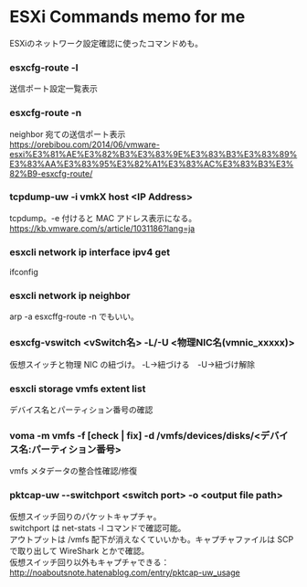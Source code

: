 # ESXi Commands memo for me
ESXiのネットワーク設定確認に使ったコマンドめも。

### esxcfg-route -l
送信ポート設定一覧表示

### esxcfg-route -n
neighbor 宛ての送信ポート表示  
https://orebibou.com/2014/06/vmware-esxi%E3%81%AE%E3%82%B3%E3%83%9E%E3%83%B3%E3%83%89%E3%83%AA%E3%83%95%E3%82%A1%E3%83%AC%E3%83%B3%E3%82%B9-esxcfg-route/

### tcpdump-uw -i vmkX host \<IP Address\>
tcpdump。-e 付けると MAC アドレス表示になる。  
https://kb.vmware.com/s/article/1031186?lang=ja

### esxcli network ip interface ipv4 get
ifconfig

### esxcli network ip neighbor
arp -a
esxcffg-route -n でもいい。

### esxcfg-vswitch <vSwitch名> -L/-U <物理NIC名(vmnic_xxxxx)>
仮想スイッチと物理 NIC の紐づけ。 -L→紐づける　-U→紐づけ解除

### esxcli storage vmfs extent list
デバイス名とパーティション番号の確認

### voma -m vmfs -f \[check | fix\] -d /vmfs/devices/disks/<デバイス名:パーティション番号>
vmfs メタデータの整合性確認/修復

### pktcap-uw --switchport \<switch port\> -o \<output file path\>
仮想スイッチ回りのパケットキャプチャ。  
switchport は net-stats -l コマンドで確認可能。  
アウトプットは /vmfs 配下が消えなくていいかも。キャプチャファイルは SCP で取り出して WireShark とかで確認。  
仮想スイッチ回り以外もキャプチャできる：  
http://noaboutsnote.hatenablog.com/entry/pktcap-uw_usage
